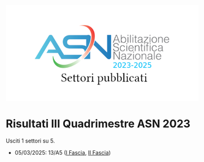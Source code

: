 ![logo](img/logo-2023.png)

# Risultati III Quadrimestre ASN 2023

Usciti 1 settori su 5.

- 05/03/2025: 13/A5 ([I Fascia](https://asn23.cineca.it/pubblico/miur/esito/13%252FA5/1/3), [II Fascia](https://asn23.cineca.it/pubblico/miur/esito/13%252FA5/2/3))
